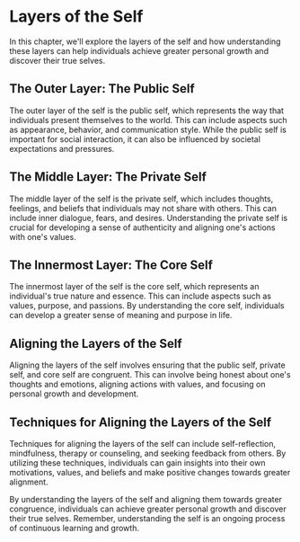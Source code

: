 # Layers of the Self

In this chapter, we'll explore the layers of the self and how understanding these layers can help individuals achieve greater personal growth and discover their true selves.

The Outer Layer: The Public Self
--------------------------------

The outer layer of the self is the public self, which represents the way that individuals present themselves to the world. This can include aspects such as appearance, behavior, and communication style. While the public self is important for social interaction, it can also be influenced by societal expectations and pressures.

The Middle Layer: The Private Self
----------------------------------

The middle layer of the self is the private self, which includes thoughts, feelings, and beliefs that individuals may not share with others. This can include inner dialogue, fears, and desires. Understanding the private self is crucial for developing a sense of authenticity and aligning one's actions with one's values.

The Innermost Layer: The Core Self
----------------------------------

The innermost layer of the self is the core self, which represents an individual's true nature and essence. This can include aspects such as values, purpose, and passions. By understanding the core self, individuals can develop a greater sense of meaning and purpose in life.

Aligning the Layers of the Self
-------------------------------

Aligning the layers of the self involves ensuring that the public self, private self, and core self are congruent. This can involve being honest about one's thoughts and emotions, aligning actions with values, and focusing on personal growth and development.

Techniques for Aligning the Layers of the Self
----------------------------------------------

Techniques for aligning the layers of the self can include self-reflection, mindfulness, therapy or counseling, and seeking feedback from others. By utilizing these techniques, individuals can gain insights into their own motivations, values, and beliefs and make positive changes towards greater alignment.

By understanding the layers of the self and aligning them towards greater congruence, individuals can achieve greater personal growth and discover their true selves. Remember, understanding the self is an ongoing process of continuous learning and growth.

